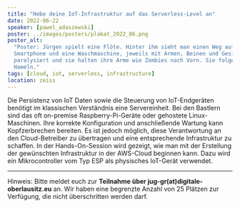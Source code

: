 ```yaml
---
title: "Hebe deine IoT-Infrastruktur auf das Serverless-Level an"
date: 2022-06-22
speaker: [pawel_adaszewski]
poster: ../images/posters/plakat_2022_06.png
poster_alt:
  "Poster: Jürgen spielt eine Flöte. Hinter ihm sieht man einen Weg auf dem Jürgen gelaufen kommt. Hinter ihm ist ein
  Smartphone und eine Waschmaschine, jeweils mit Armen, Beinen und Gesicht. Die Gesichter der Geräte sehen aus wie
  paralysiert und sie halten ihre Arme wie Zombies nach Vorn. Sie folgen Jürgen, so als wäre er der Rattenfänger von
  Hameln."
tags: [cloud, iot, serverless, infrastructure]
location: zeiss
---
```


Die Persistenz von IoT Daten sowie die Steuerung von IoT-Endgeräten benötigt im klassischen Verständnis eine
Servereinheit. Bei den Bastlern sind das oft on-premise Raspberry-Pi-Geräte oder gehostete Linux-Maschinen. Ihre
korrekte Konfiguration und anschließende Wartung kann Kopfzerbrechen bereiten. Es ist jedoch möglich, diese
Verantwortung an den Cloud-Betreiber zu übertragen und eine entsprechende Infrastruktur zu schaffen. In der
Hands-On-Session wird gezeigt, wie man mit der Erstellung der gewünschten Infrastruktur in der AWS-Cloud beginnen kann.
Dazu wird ein Mikrocontroller vom Typ ESP als physisches IoT-Gerät verwendet.

---

Hinweis: Bitte meldet euch zur **Teilnahme über jug-gr(at)digitale-oberlausitz.eu** an. Wir haben eine begrenzte Anzahl
von 25 Plätzen zur Verfügung, die nicht überschritten werden darf.
